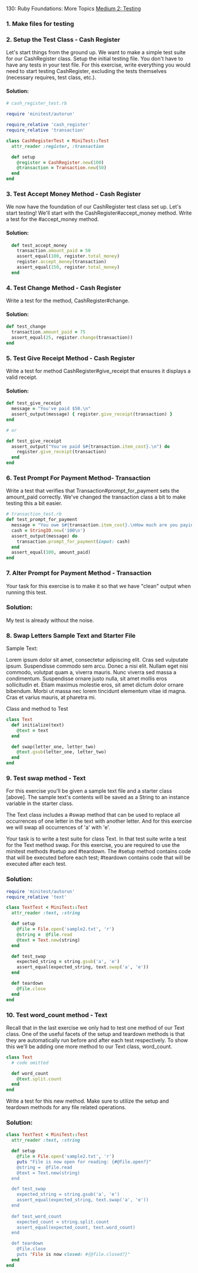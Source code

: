 130: Ruby Foundations: More Topics
[Medium 2: Testing](https://launchschool.com/exercise_sets/c8bbfe96)

### 1. Make files for testing

### 2. Setup the Test Class - Cash Register

Let's start things from the ground up. We want to make a simple test suite for our CashRegister class. Setup the initial testing file. You don't have to have any tests in your test file. For this exercise, write everything you would need to start testing CashRegister, excluding the tests themselves (necessary requires, test class, etc.).

#### Solution:
```ruby
# cash_register_test.rb

require 'minitest/autorun'

require_relative 'cash_register'
require_relative 'transaction'

class CashRegisterTest < MiniTest::Test
  attr_reader :register, :transaction

  def setup
    @register = CashRegister.new(100)
    @transaction = Transaction.new(50)
  end
end
```

### 3. Test Accept Money Method - Cash Register

We now have the foundation of our CashRegister test class set up. Let's start testing! We'll start with the CashRegister#accept_money method. Write a test for the #accept_money method.

#### Solution:
```ruby
  def test_accept_money
    transaction.amount_paid = 50
    assert_equal(100, register.total_money)
    register.accept_money(transaction)
    assert_equal(150, register.total_money)
  end
```

### 4. Test Change Method - Cash Register

Write a test for the method, CashRegister#change.

#### Solution:
```ruby
def test_change
  transaction.amount_paid = 75
  assert_equal(25, register.change(transaction))
end
```

### 5. Test Give Receipt Method - Cash Register

Write a test for method CashRegister#give_receipt that ensures it displays a valid receipt.

#### Solution:

```ruby
def test_give_receipt
  message = "You've paid $50.\n"
  assert_output(message) { register.give_receipt(transaction) }
end

# or

def test_give_receipt
  assert_output("You've paid $#{transaction.item_cost}.\n") do
    register.give_receipt(transaction)
  end
end
```

### 6. Test Prompt For Payment Method- Transaction

Write a test that verifies that Transaction#prompt_for_payment sets the amount_paid correctly. We've changed the transaction class a bit to make testing this a bit easier.

```ruby
# transaction_test.rb
def test_prompt_for_payment
  message = "You owe $#{transaction.item_cost}.\nHow much are you paying?\n"
  cash = StringIO.new('100\n')
  assert_output(message) do
    transaction.prompt_for_payment(input: cash)
  end
  assert_equal(100, amount_paid)
end
```

### 7. Alter Prompt for Payment Method - Transaction

 Your task for this exercise is to make it so that we have "clean" output when running this test.
 
### Solution:
My test is already without the noise.

### 8. Swap Letters Sample Text and Starter File

Sample Text:

Lorem ipsum dolor sit amet, consectetur adipiscing elit. Cras sed vulputate ipsum.
Suspendisse commodo sem arcu. Donec a nisi elit. Nullam eget nisi commodo, volutpat
quam a, viverra mauris. Nunc viverra sed massa a condimentum. Suspendisse ornare justo
nulla, sit amet mollis eros sollicitudin et. Etiam maximus molestie eros, sit amet dictum
dolor ornare bibendum. Morbi ut massa nec lorem tincidunt elementum vitae id magna. Cras
et varius mauris, at pharetra mi.

Class and method to Test

```ruby
class Text
  def initialize(text)
    @text = text
  end

  def swap(letter_one, letter_two)
    @text.gsub(letter_one, letter_two)
  end
end
```

### 9. Test swap method - Text

For this exercise you'll be given a sample text file and a starter class [above]. The sample text's contents will be saved as a String to an instance variable in the starter class.

The Text class includes a #swap method that can be used to replace all occurrences of one letter in the text with another letter. And for this exercise we will swap all occurrences of 'a' with 'e'.

Your task is to write a test suite for class Text. In that test suite write a test for the Text method swap. For this exercise, you are required to use the minitest methods #setup and #teardown. The #setup method contains code that will be executed before each test; #teardown contains code that will be executed after each test.

### Solution:

```ruby
require 'minitest/autorun'
require_relative 'text'

class TextTest < MiniTest::Test
  attr_reader :text, :string

  def setup
    @file = File.open('sample2.txt', 'r')
    @string =  @file.read
    @text = Text.new(string)
  end

  def test_swap
    expected_string = string.gsub('a', 'e')
    assert_equal(expected_string, text.swap('a', 'e'))
  end

  def teardown
    @file.close
  end
end
```

### 10. Test word_count method - Text

Recall that in the last exercise we only had to test one method of our Text class. One of the useful facets of the setup and teardown methods is that they are automatically run before and after each test respectively. To show this we'll be adding one more method to our Text class, word_count.

```ruby
class Text
  # code omitted

  def word_count
    @text.split.count
  end
end
```

Write a test for this new method. Make sure to utilize the setup and teardown methods for any file related operations.

### Solution:

```ruby
class TextTest < MiniTest::Test
  attr_reader :text, :string

  def setup
    @file = File.open('sample2.txt', 'r')
    puts "File is now open for reading: {#@file.open?}"
    @string =  @file.read
    @text = Text.new(string)
  end

  def test_swap
    expected_string = string.gsub('a', 'e')
    assert_equal(expected_string, text.swap('a', 'e'))
  end
  
  def test_word_count
    expected_count = string.split.count
    assert_equal(expected_count, text.word_count)
  end

  def teardown
    @file.close
    puts "File is now closed: #{@file.closed?}"
  end
end
```
